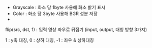 * Grayscale : 화소 당 1byte 사용해 화소 밝기 표시
* Color : 화소 당 3byte 사용해 BGR 성분 저장
* 
flip(src, dst, 1) : 입력 영상 좌우로 뒤집기 (input, output, 대칭 방향 3가지)

1 : y축 대칭, 0 : 상하 대칭, -1 : 좌우 & 상하대칭
